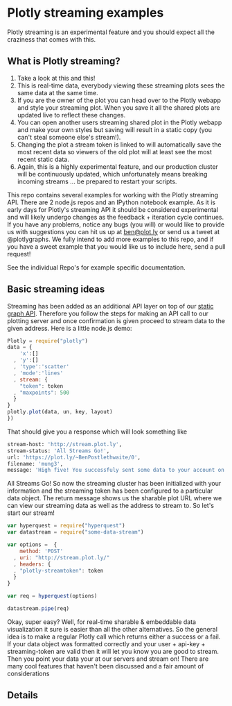 # Plotly streaming examples

Plotly streaming is an experimental feature and you should expect all the craziness that comes with this.

## What is Plotly streaming?
1. Take a look at this and this!
2. This is real-time data, everybody viewing these streaming plots sees the same data at the same time.
3. If you are the owner of the plot you can head over to the Plotly webapp and style your streaming plot. When you save it all the shared plots are updated live to reflect these changes.
4. You can open another users streaming shared plot in the Plotly webapp and make your own styles but saving will result in a static copy (you can't steal someone else's stream!).
5. Changing the plot a stream token is linked to will automatically save the most recent data so viewers of the old plot will at least see the most recent static data.
6. Again, this is a highly experimental feature, and our production cluster will be continuously updated, which unfortunately means breaking incoming streams ... be prepared to restart your scripts.


This repo contains several examples for working with the Plotly streaming API. There are 2 node.js repos and an IPython notebook example. As it is early days for Plotly's streaming API it should be considered experimental and will likely undergo changes as the feedback + iteration cycle continues. If you have any problems, notice any bugs (you will) or would like to provide us with suggestions you can hit us up at ben@plot.ly or send us a tweet at @plotlygraphs. We fully intend to add more examples to this repo, and if you have a sweet example that you would like us to include here, send a pull request!

See the individual Repo's for example specific documentation.


## Basic streaming ideas

Streaming has been added as an additional API layer on top of our [static graph API](http://plot.ly/api/). Therefore you follow the steps for making an API call to our plotting server and once confirmation is given proceed to stream data to the given address. Here is a little node.js demo:
```javascript
Plotly = require("plotly")
data = {
    'x':[]
  , 'y':[]
  , 'type':'scatter'
  , 'mode':'lines'
  , stream: {
    "token": token
  , "maxpoints": 500
  }
}
plotly.plot(data, un, key, layout)
})
```
That should give you a response which will look something like
```bash
stream-host: 'http://stream.plot.ly',
stream-status: 'All Streams Go!',
url: 'https://plot.ly/~BenPostlethwaite/0',
filename: 'mung3',
message: 'High five! You successfuly sent some data to your account on plotly. View your plot in your browser at https://plot.ly/~BenPostlethwaite/0 or inside your plot.ly account where it is named "mung3"'
```
All Streams Go! So now the streaming cluster has been initialized with your information and the streaming token has been configured to a particular data object. The return message shows us the sharable plot URL where we can view our streaming data as well as the address to stream to. So let's start our stream!

```javascript
var hyperquest = require("hyperquest")
var datastream = require("some-data-stream")

var options =  {
    method: 'POST'
  , uri: "http://stream.plot.ly/"
  , headers: {
  , "plotly-streamtoken": token
  }
}

var req = hyperquest(options)

datastream.pipe(req)
```
Okay, super easy? Well, for real-time sharable & embeddable data visualization it sure is easier than all the other alternatives. So the general idea is to make a regular Plotly call which returns either a success or a fail. If your data object was formatted correctly and your user + api-key + streaming-token are valid then it will let you know you are good to stream. Then you point your data your at our servers and stream on! There are many cool features that haven't been discussed and a fair amount of considerations

## Details
